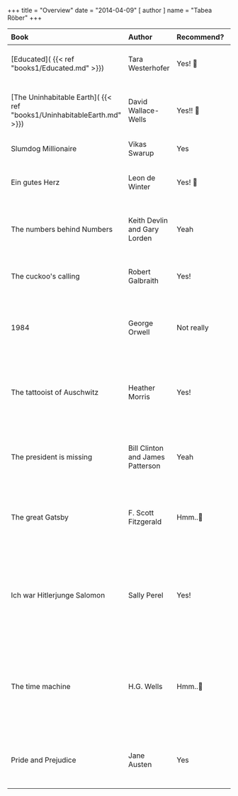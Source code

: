 +++
title = "Overview"
date = "2014-04-09"
[ author ]
  name = "Tabea Röber"
+++



<div class="table">

| Book | Author | Recommend? | &#128077;&#127995; &#127752; | &#128543; &#128163; |
|:---|:---|:---|:---|:---|
| [Educated]( {{< ref "books1/Educated.md" >}}) | Tara Westerhofer | Yes! &#128175; | very interesting writing style | difficult to get into the flow of reading at the beginning |
| [The Uninhabitable Earth]( {{< ref "books1/UninhabitableEarth.md" >}}) | David Wallace-Wells | Yes!! &#128175; | incredibly eye-opening; very good visual description | very heavy, which is necessary though |
| Slumdog Millionaire | Vikas Swarup | Yes |  |  |
| Ein gutes Herz | Leon de Winter | Yes! &#128175; | very interesting novel, nicely written |  |
| The numbers behind Numbers | Keith Devlin and Gary Lorden | Yeah | interesting to take a look at | for my taste, too simple mathematical explanations and examples |
| The cuckoo's calling | Robert Galbraith | Yes! | entertaining crime novel for having a relaxing read |  |
| 1984 | George Orwell | Not really |  | I consider this a must-read book, however it didn't convince me. The story was too shallow. |
| The tattooist of Auschwitz | Heather Morris | Yes! | everyone should know about this cruel history. the writing style was very good |  |
| The president is missing | Bill Clinton and James Patterson | Yeah | different from what I expected but certainly a nice book |  |
| The great Gatsby | F. Scott Fitzgerald | Hmm..&#129300; | not really my taste, but certainly a classic that should be read |  |
| Ich war Hitlerjunge Salomon | Sally Perel | Yes! | I met the author in person, and I think his story is incredible. I remember the book to be very good. |  |
| The time machine | H.G. Wells | Hmm..&#129300; | interesting imagination of the future | again, I think H.G Wells' books should get attention, but the writing style is obviously very difficult which makes it really hard to read |
| Pride and Prejudice | Jane Austen | Yes | very nice book to just relax without thinking too much | maybe a bit cliché, but well...sometimes something like this is exactly right |

</div>
